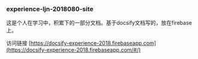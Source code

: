 ### experience-ljn-2018080-site

这是个人在学习中，积累下的一部分文档。基于docsify文档写的，放在firebase上。

访问链接 [https://docsify-experience-2018.firebaseapp.com](https://docsify-experience-2018.firebaseapp.com/#/)